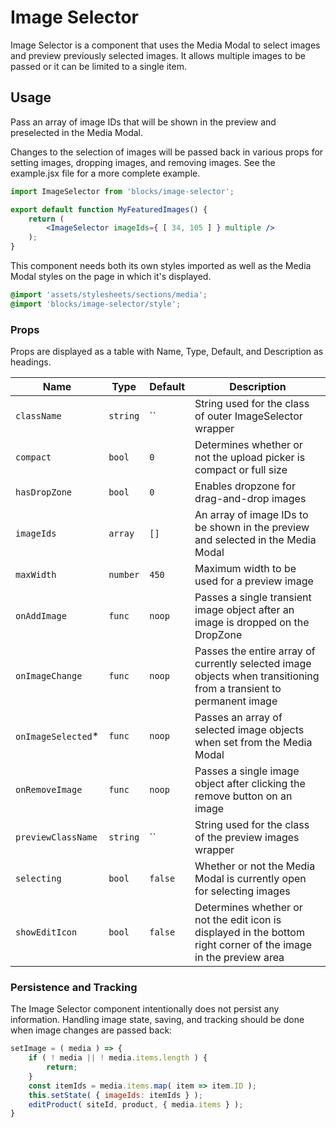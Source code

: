 Image Selector
===

Image Selector is a component that uses the Media Modal to select images and preview previously selected images.  It allows multiple images to be passed or it can be limited to a single item. 

## Usage

Pass an array of image IDs that will be shown in the preview and preselected in the Media Modal.

Changes to the selection of images will be passed back in various props for setting images, dropping images, and removing images.  See the example.jsx file for a more complete example.

```jsx
import ImageSelector from 'blocks/image-selector';

export default function MyFeaturedImages() {
	return (
		<ImageSelector imageIds={ [ 34, 105 ] } multiple />
	);
}
```

This component needs both its own styles imported as well as the Media Modal styles on the page in which it's displayed.

```scss
@import 'assets/stylesheets/sections/media';
@import 'blocks/image-selector/style';
```

### Props

Props are displayed as a table with Name, Type, Default, and Description as headings.

Name | Type | Default | Description
--- | --- | --- | ---
`className` | `string` | `` | String used for the class of outer ImageSelector wrapper
`compact` | `bool` | `0` | Determines whether or not the upload picker is compact or full size
`hasDropZone` | `bool` | `0` | Enables dropzone for drag-and-drop images
`imageIds` | `array` | `[]` | An array of image IDs to be shown in the preview and selected in the Media Modal
`maxWidth` | `number` | `450` | Maximum width to be used for a preview image
`onAddImage` | `func` | `noop` | Passes a single transient image object after an image is dropped on the DropZone
`onImageChange` | `func` | `noop` | Passes the entire array of currently selected image objects when transitioning from a transient to permanent image
`onImageSelected`* | `func` | `noop` | Passes an array of selected image objects when set from the Media Modal
`onRemoveImage` | `func` | `noop` | Passes a single image object after clicking the remove button on an image
`previewClassName` | `string` | `` | String used for the class of the preview images wrapper
`selecting` | `bool` | `false` | Whether or not the Media Modal is currently open for selecting images
`showEditIcon` | `bool` | `false` | Determines whether or not the edit icon is displayed in the bottom right corner of the image in the preview area

### Persistence and Tracking

The Image Selector component intentionally does not persist any information.  Handling image state, saving, and tracking should be done when image changes are passed back:

```jsx
setImage = ( media ) => {
	if ( ! media || ! media.items.length ) {
		return;
	}
	const itemIds = media.items.map( item => item.ID );
	this.setState( { imageIds: itemIds } );
	editProduct( siteId, product, { media.items } );
}
```

